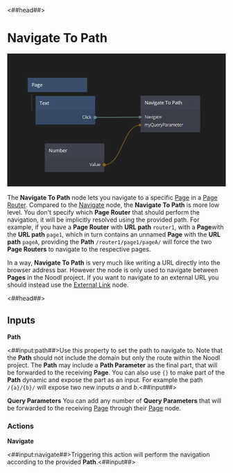 <##head##>
# Navigate To Path

![](./navigate-to-path.png ':class=img-size-l')

The **Navigate To Path** node lets you navigate to a specific [Page](/nodes/navigation/page/) in a [Page Router](/nodes/navigation/page/). Compared to the [Navigate](/nodes/navigation/navigate/) node, the **Navigate To Path** is more low level. You don't specify which **Page Router** that should perform the navigation, it will be implicitly resolved using the provided path. For example, if you have a **Page Router** with **URL path** `router1`, with a **Page**with the **URL path** `page1`, which in turn contains an unnamed **Page** with the **URL path** `pageA`, providing the **Path** `/router1/page1/pageA/` will force the two **Page Routers** to navigate to the respective pages.

In a way, **Navigate To Path** is very much like writing a URL directly into the browser address bar. However the node is only used to navigate between **Pages** in the Noodl project. If you want to navigate to an external URL you should instead use the [External Link](/nodes/navigation/external-link/) node.

<##head##>

## Inputs

**Path**

<##input:path##>Use this property to set the path to navigate to. Note that the **Path** should not include the domain but only the route within the Noodl project. The **Path** may include a **Path Parameter** as the final part, that will be forwarded to the receiving **Page**. You can also use `{}` to make part of the **Path** dynamic and expose the part as an input. For example the path `/{a}/{b}/` will expose two new inputs _a_ and _b_.<##input##>

**Query Parameters**
You can add any number of **Query Parameters** that will be forwarded to the receiving [Page](/nodes/navigation/page/) through their [Page](/nodes/navigation/page-inputs/) node.

<span style="display:none"><##input:q-*##>A **Query Parameter** that will be forwarded to the receiving **Page** node through their **Page Inputs** node.<##input##></span>

<span style="display:none"><##input:p-*##>A **Path Parameter** that will be part of the **Path**.<##input##></span>


### Actions

**Navigate**

<##input:navigate##>Triggering this action will perform the navigation according to the provided **Path**.<##input##>